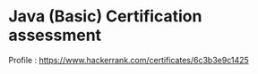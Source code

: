 # Java (Basic) Certification assessment

Profile : https://www.hackerrank.com/certificates/6c3b3e9c1425 